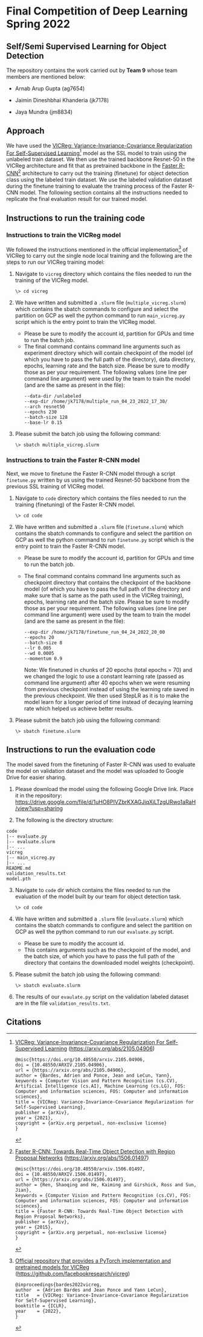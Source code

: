 
# Final Competition of Deep Learning Spring 2022

## Self/Semi Supervised Learning for Object Detection
The repository contains the work carried out by **Team 9** whose team members are mentioned below:

- Arnab Arup Gupta (ag7654)

- Jaimin Dineshbhai Khanderia (jk7178)

- Jaya Mundra (jm8834)

## Approach
We have used the [VICReg: Variance-Invariance-Covariance Regularization For Self-Supervised Learning](https://arxiv.org/abs/2105.04906)[^1] model as the SSL model to train using the unlabeled train dataset. We then use the trained backbone Resnet-50 in the VICReg architecture and fit that as pretrained backbone in the [Faster R-CNN](https://arxiv.org/abs/1506.01497)[^2] architecture to carry out the training (finetune) for object detection class using the labeled train dataset. We use the labeled validation dataset during the finetune training to evaluate the training process of the Faster R-CNN model. The following section contains all the instructions needed to replicate the final evaluation result for our trained model.


## Instructions to run the training code
### Instructions to train the VICReg model
We followed the instructions mentioned in the official implementation[^3] of VICReg to carry out the single node local training and the following are the steps to run our VICReg training model:
1. Navigate to `vicreg` directory which contains the files needed to run the training of the VICReg model.
	```
	\> cd vicreg
	```
2. We have written and submitted a `.slurm` file (`multiple_vicreg.slurm`) which contains the sbatch commands to configure and select the partition on GCP as well the python command to run `main_vicreg.py` script which is the entry point to train the VICReg model.
	-  Please be sure to modify the account id, partition for GPUs and time to run the batch job.
	- The final command contains command line arguments such as experiment directory which will contain checkpoint of the model (of which you have to pass the full path of the directory), data directory, epochs, learning rate and the batch size. Please be sure to modify those as per your requirement. The following values (one line per command line argument) were used by the team to train the model (and are the same as present in the file):
		```
		--data-dir /unlabeled
		--exp-dir /home/jk7178/multiple_run_04_23_2022_17_30/
		--arch resnet50
		--epochs 230
		--batch-size 128
		--base-lr 0.15
		```

3. Please submit the batch job using the following command:
	```
	\> sbatch multiple_vicreg.slurm
	```

### Instructions to train the Faster R-CNN model
Next, we move to finetune the Faster R-CNN model through a script `finetune.py` written by us using the trained Resnet-50 backbone from the previous SSL training of VICReg model. 

1. Navigate to `code` directory which contains the files needed to run the training (finetuning) of the Faster R-CNN model.
	```
	\> cd code
	```
2. We have written and submitted a `.slurm` file (`finetune.slurm`) which contains the sbatch commands to configure and select the partition on GCP as well the python command to run `finetune.py` script which is the entry point to train the Faster R-CNN model.
	-  Please be sure to modify the account id, partition for GPUs and time to run the batch job.
	- The final command contains command line arguments such as checkpoint directory that contains the checkpoint of the backbone model (of which you have to pass the full path of the directory and make sure that is same as the path used in the VICReg training), epochs, learning rate and the batch size. Please be sure to modify those as per your requirement. The following values (one line per command line argument) were used by the team to train the model (and are the same as present in the file):
		```
		--exp-dir /home/jk7178/finetune_run_04_24_2022_20_00
		--epochs 20
		--batch-size 8
		--lr 0.005
		--wd 0.0005
		--momentum 0.9
		```

		Note: We finetuned in chunks of 20 epochs (total epochs = 70) and we changed the logic to use a constant learning rate (passed as command line argument) after 40 epochs when we were resuming from previous checkpoint instead of using the learning rate saved in the previous checkpoint. We then used StepLR as it is to make the model learn for a longer period of time instead of decaying learning rate which helped us achieve better results.
		
3. Please submit the batch job using the following command:
	```
	\> sbatch finetune.slurm
	```

## Instructions to run the evaluation code
The model saved from the finetuning of Faster R-CNN was used to evaluate the model on validation dataset and the model was uploaded to Google Drive for easier sharing.

1. Please download the model using the following Google Drive link. Place it in the repository: https://drive.google.com/file/d/1uHO8PIVZbrKXAGJiqXjLTzgURwo1aRaH/view?usp=sharing

2. The following is the directory structure:
```
code
|-- evaluate.py
|-- evaluate.slurm
|-- ...
vicreg
|-- main_vicreg.py
|-- ...
README.md
validation_results.txt
model.pth
```

3. Navigate to `code` dir which contains the files needed to run the evaluation of the model built by our team for object detection task.
	```
	\> cd code
	```  

4. We have written and submitted a `.slurm` file (`evaluate.slurm`) which contains the sbatch commands to configure and select the partition on GCP as well the python command to run our `evaluate.py` script.
	- Please be sure to modify the account id.
	- This contains arguments such as the checkpoint of the model, and the batch size, of which you have to pass the full path of the directory that contains the downloaded model weights (checkpoint). 

6. Please submit the batch job using the following command:
	```
	\> sbatch evaluate.slurm
	```  

6. The results of our `evaulate.py` script on the validation labeled dataset are in the file `validation_results.txt`.
  

## Citations

[^1]: [VICReg: Variance-Invariance-Covariance Regularization For Self-Supervised Learning](https://arxiv.org/abs/2105.04906) (https://arxiv.org/abs/2105.04906)
	```
	@misc{https://doi.org/10.48550/arxiv.2105.04906,
	doi = {10.48550/ARXIV.2105.04906},
	url = {https://arxiv.org/abs/2105.04906},
	author = {Bardes, Adrien and Ponce, Jean and LeCun, Yann},
	keywords = {Computer Vision and Pattern Recognition (cs.CV), Artificial Intelligence (cs.AI), Machine Learning (cs.LG), FOS: Computer and information sciences, FOS: Computer and information sciences},
	title = {VICReg: Variance-Invariance-Covariance Regularization for Self-Supervised Learning},
	publisher = {arXiv},
	year = {2021},
	copyright = {arXiv.org perpetual, non-exclusive license}
	}
	```
	
[^2]:  [Faster R-CNN: Towards Real-Time Object Detection with Region Proposal Networks](https://arxiv.org/abs/1506.01497) (https://arxiv.org/abs/1506.01497) 
	``` 
	@misc{https://doi.org/10.48550/arxiv.1506.01497,
	doi = {10.48550/ARXIV.1506.01497},
	url = {https://arxiv.org/abs/1506.01497},
	author = {Ren, Shaoqing and He, Kaiming and Girshick, Ross and Sun, Jian},
	keywords = {Computer Vision and Pattern Recognition (cs.CV), FOS: Computer and information sciences, FOS: Computer and information sciences},
	title = {Faster R-CNN: Towards Real-Time Object Detection with Region Proposal Networks},
	publisher = {arXiv},
	year = {2015},
	copyright = {arXiv.org perpetual, non-exclusive license}
	}
	```
[^3]: [Official repository that provides a PyTorch implementation and pretrained models for VICReg](https://github.com/facebookresearch/vicreg) (https://github.com/facebookresearch/vicreg)
	```
	@inproceedings{bardes2022vicreg,
	author  = {Adrien Bardes and Jean Ponce and Yann LeCun},
	title   = {VICReg: Variance-Invariance-Covariance Regularization For Self-Supervised Learning},
	booktitle = {ICLR},
	year    = {2022},
	}
	```

